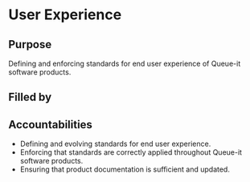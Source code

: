 # User Experience

## Purpose

Defining and enforcing standards for end user experience of Queue-it software products.

## Filled by

## Accountabilities

- Defining and evolving standards for end user experience.
- Enforcing that standards are correctly applied throughout Queue-it software products.
- Ensuring that product documentation is sufficient and updated.
